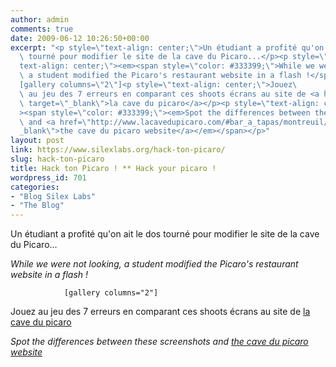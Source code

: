 ```yaml
---
author: admin
comments: true
date: 2009-06-12 10:26:50+00:00
excerpt: "<p style=\"text-align: center;\">Un étudiant a profité qu'on ait le dos\
  \ tourné pour modifier le site de la cave du Picaro...</p><p style=\"\
  text-align: center;\"><em><span style=\"color: #333399;\">While we were not looking,\
  \ a student modified the Picaro's restaurant website in a flash !</span></em></p>\
  [gallery columns=\"2\"]<p style=\"text-align: center;\">Jouez\
  \ au jeu des 7 erreurs en comparant ces shoots écrans au site de <a href=\"http://www.lacavedupicaro.com/#bar_a_tapas/montreuil/accueil\"\
  \ target=\"_blank\">la cave du picaro</a></p><p style=\"text-align: center;\"\
  ><span style=\"color: #333399;\"><em>Spot the differences between these screenshots\
  \ and <a href=\"http://www.lacavedupicaro.com/#bar_a_tapas/montreuil/accueil\" target=\"\
  _blank\">the cave du picaro website</a></em></span></p>"
layout: post
link: https://www.silexlabs.org/hack-ton-picaro/
slug: hack-ton-picaro
title: Hack ton Picaro ! ** Hack your picaro !
wordpress_id: 701
categories:
- "Blog Silex Labs"
- "The Blog"
---
```


Un étudiant a profité qu'on ait le dos tourné pour modifier le site de la cave du Picaro...




_While we were not looking, a student modified the Picaro's restaurant website in a flash !_



				[gallery columns="2"]


Jouez au jeu des 7 erreurs en comparant ces shoots écrans au site de [la cave du picaro](http://www.lacavedupicaro.com/#bar_a_tapas/montreuil/accueil)




_Spot the differences between these screenshots and [the cave du picaro website](http://www.lacavedupicaro.com/#bar_a_tapas/montreuil/accueil)_
